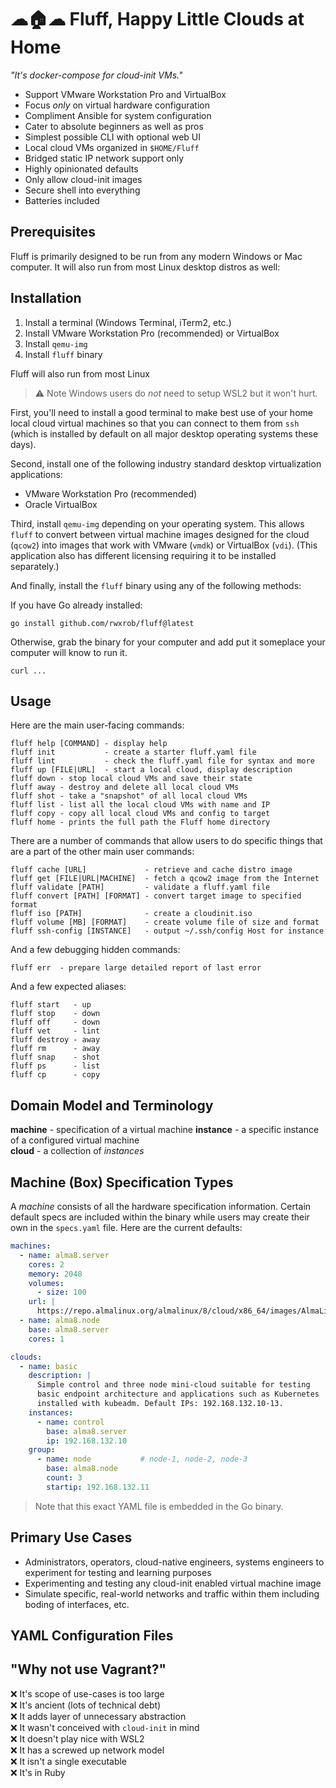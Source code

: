 # ☁🏠☁ Fluff, Happy Little Clouds at Home

*"It's docker-compose for cloud-init VMs."*

* Support VMware Workstation Pro and VirtualBox
* Focus *only* on virtual hardware configuration
* Compliment Ansible for system configuration
* Cater to absolute beginners as well as pros
* Simplest possible CLI with optional web UI
* Local cloud VMs organized in `$HOME/Fluff`
* Bridged static IP network support only
* Highly opinionated defaults
* Only allow cloud-init images
* Secure shell into everything
* Batteries included

## Prerequisites

Fluff is primarily designed to be run from any modern Windows or Mac
computer. It will also run from most Linux desktop distros as well:


## Installation


1. Install a terminal (Windows Terminal, iTerm2, etc.)
1. Install VMware Workstation Pro (recommended) or VirtualBox
1. Install `qemu-img`
1. Install `fluff` binary

Fluff will also run from most Linux 

> ⚠️
> Note Windows users do *not* need to setup WSL2 but it won't hurt.

First, you'll need to install a good terminal to make best use of your
home local cloud virtual machines so that you can connect to them from
`ssh` (which is installed by default on all major desktop operating
systems these days).

Second, install one of the following industry standard desktop
virtualization applications:

* VMware Workstation Pro (recommended)
* Oracle VirtualBox

Third, install `qemu-img` depending on your operating system. This
allows `fluff` to convert between virtual machine images designed for
the cloud (`qcow2`) into images that work with VMware (`vmdk`) or
VirtualBox (`vdi`). (This application also has different licensing
requiring it to be installed separately.)

And finally, install the `fluff` binary using any of the following
methods:

If you have Go already installed:

```
go install github.com/rwxrob/fluff@latest
```

Otherwise, grab the binary for your computer and add put it someplace
your computer will know to run it.

```
curl ...
```

## Usage

Here are the main user-facing commands:

```
fluff help [COMMAND] - display help
fluff init           - create a starter fluff.yaml file
fluff lint           - check the fluff.yaml file for syntax and more
fluff up [FILE|URL]  - start a local cloud, display description
fluff down - stop local cloud VMs and save their state
fluff away - destroy and delete all local cloud VMs
fluff shot - take a "snapshot" of all local cloud VMs
fluff list - list all the local cloud VMs with name and IP
fluff copy - copy all local cloud VMs and config to target 
fluff home - prints the full path the Fluff home directory
```

There are a number of commands that allow users to do specific things
that are a part of the other main user commands:

```
fluff cache [URL]             - retrieve and cache distro image
fluff get [FILE|URL|MACHINE]  - fetch a qcow2 image from the Internet
fluff validate [PATH]         - validate a fluff.yaml file
fluff convert [PATH] [FORMAT] - convert target image to specified format
fluff iso [PATH]              - create a cloudinit.iso
fluff volume [MB] [FORMAT]    - create volume file of size and format
fluff ssh-config [INSTANCE]   - output ~/.ssh/config Host for instance
```

And a few debugging hidden commands:

```
fluff err  - prepare large detailed report of last error
```

And a few expected aliases:

```
fluff start   - up
fluff stop    - down
fluff off     - down
fluff vet     - lint
fluff destroy - away
fluff rm      - away
fluff snap    - shot
fluff ps      - list
fluff cp      - copy
```

## Domain Model and Terminology

**machine** - specification of a virtual machine
**instance** - a specific instance of a configured virtual machine  
**cloud** - a collection of *instances*

## Machine (Box) Specification Types

A *machine* consists of all the hardware specification information.
Certain default specs are included within the binary while users may
create their own in the `specs.yaml` file. Here are the current
defaults:

```yaml
machines:
  - name: alma8.server 
    cores: 2
    memory: 2048
    volumes:
      - size: 100 
    url: |
      https://repo.almalinux.org/almalinux/8/cloud/x86_64/images/AlmaLinux-8-GenericCloud-8.5-20211119.x86_64.qcow2
  - name: alma8.node
    base: alma8.server
    cores: 1

clouds:
  - name: basic
    description: |
      Simple control and three node mini-cloud suitable for testing
      basic endpoint architecture and applications such as Kubernetes
      installed with kubeadm. Default IPs: 192.168.132.10-13.
    instances:
      - name: control
        base: alma8.server 
        ip: 192.168.132.10
    group:
      - name: node           # node-1, node-2, node-3
        base: alma8.node
        count: 3
        startip: 192.168.132.11
```

> Note that this exact YAML file is embedded in the Go binary.

## Primary Use Cases

* Administrators, operators, cloud-native engineers, systems engineers
  to experiment for testing and learning purposes 
* Experimenting and testing any cloud-init enabled virtual machine image
* Simulate specific, real-world networks and traffic within them
  including boding of interfaces, etc.

## YAML Configuration Files

## "Why not use Vagrant?"

❌ It's scope of use-cases is too large  
❌ It's ancient (lots of technical debt)  
❌ It adds layer of unnecessary abstraction  
❌ It wasn't conceived with `cloud-init` in mind  
❌ It doesn't play nice with WSL2  
❌ It has a screwed up network model  
❌ It isn't a single executable    
❌ It's in Ruby 

